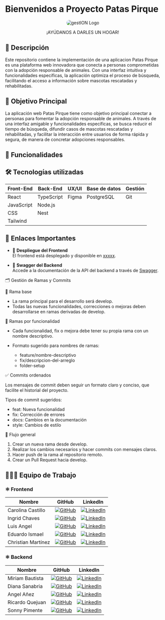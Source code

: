 # Bienvenidos a Proyecto Patas Pirque
  <p align="center">
    <img src="https://i.imgur.com/mtQDDC9.png" alt="gestION Logo"  style="border-radius: 10px;">
    <p align="center">¡AYÚDANOS A DARLES UN HOGAR!</p>
  </p>

## 📄 Descripción

Este repositorio contiene la implementación de una aplicacion Patas Pirque es una plataforma web innovadora que conecta a personas comprometidas con la adopción responsable de animales. Con una interfaz intuitiva y funcionalidades específicas, la aplicación optimiza el proceso de búsqueda, facilitando el acceso a información sobre mascotas rescatadas y rehabilitadas.


## 🎯 Objetivo Principal

La aplicación web Patas Pirque tiene como objetivo principal conectar a personas
para fomentar la adopción responsable de animales. A través de una interfaz
amigable y funcionalidades específicas, se busca reducir el tiempo de búsqueda,
difundir casos de mascotas rescatadas y rehabilitadas, y facilitar la interacción
entre usuarios de forma rápida y segura, de manera de concretar adopciones
responsables.

## 🌟 Funcionalidades



## 🛠️ Tecnologías utilizadas

| **Front-End**       | **Back-End**       | **UX/UI**       | **Base de datos** | **Gestión** |
|---------------------|--------------------|-----------------|-------------------|-------------|
| React               | TypeScript         | Figma           | PostgreSQL        | Git         |
| JavaScript          | Node.js            |                 |                   |             |
| CSS                 | Nest               |                 |                   |             |
| Tailwind            |                    |                 |                   |             |

## 🔗 Enlaces Importantes

- 🚀 **Despliegue del Frontend**  
  El frontend está desplegado y disponible en [xxxxx]().

- 📄 **Swagger del Backend**  
  Accede a la documentación de la API del backend a través de [Swagger]().

🗂️ Gestión de Ramas y Commits

🔀 Rama base

  - La rama principal para el desarrollo será develop.
  - Todas las nuevas funcionalidades, correcciones o mejoras deben desarrollarse en ramas derivadas de develop.

🌿 Ramas por funcionalidad

  - Cada funcionalidad, fix o mejora debe tener su propia rama con un nombre descriptivo.
  - Formato sugerido para nombres de ramas:

    - feature/nombre-descriptivo
    - fix/descripcion-del-arreglo
    - folder-setup

✅ Commits ordenados

  Los mensajes de commit deben seguir un formato claro y conciso, que facilite el historial del proyecto.

  Tipos de commit sugeridos:

  - feat: Nueva funcionalidad
  - fix: Corrección de errores
  - docs: Cambios en la documentación
  - style: Cambios de estilo

🔄 Flujo general

  1. Crear un nueva rama desde develop.
  2. Realizar los cambios necesarios y hacer commits con mensajes claros.
  3. Hacer push de la rama al repositorio remoto.
  4. Crear un Pull Request hacia develop.

## 🧑‍🤝‍🧑 Equipo de Trabajo

### ⚛️ Frontend

| Nombre            | GitHub                                                                                  | LinkedIn                                                                                      |
|-------------------|-----------------------------------------------------------------------------------------|----------------------------------------------------------------------------------------------|
| Carolina Castillo | [![GitHub](https://img.shields.io/badge/GitHub-181717?logo=github&logoColor=white)](https://github.com/Carolina2024)   | [![LinkedIn](https://img.shields.io/badge/LinkedIn-0A66C2?logo=linkedin&logoColor=white)]()   |
| Ingrid Chaves     | [![GitHub](https://img.shields.io/badge/GitHub-181717?logo=github&logoColor=white)](https://github.com/paochaves )   | [![LinkedIn](https://img.shields.io/badge/LinkedIn-0A66C2?logo=linkedin&logoColor=white)]()   |
| Luis Angel        | [![GitHub](https://img.shields.io/badge/GitHub-181717?logo=github&logoColor=white)](https://github.com/LuiangDev)   | [![LinkedIn](https://img.shields.io/badge/LinkedIn-0A66C2?logo=linkedin&logoColor=white)]()   |
| Eduardo Ismael    | [![GitHub](https://img.shields.io/badge/GitHub-181717?logo=github&logoColor=white)](https://github.com/Ismael-dev-v2)   | [![LinkedIn](https://img.shields.io/badge/LinkedIn-0A66C2?logo=linkedin&logoColor=white)]()   |
| Christian Martínez| [![GitHub](https://img.shields.io/badge/GitHub-181717?logo=github&logoColor=white)](https://github.com/Xhan88 )   | [![LinkedIn](https://img.shields.io/badge/LinkedIn-0A66C2?logo=linkedin&logoColor=white)]()   |

### ⚛️ Backend

| Nombre            | GitHub                                                                                  | LinkedIn                                                                                      |
|-------------------|-----------------------------------------------------------------------------------------|----------------------------------------------------------------------------------------------|
| Miriam Bautista   | [![GitHub](https://img.shields.io/badge/GitHub-181717?logo=github&logoColor=white)](https://github.com/anibau )   | [![LinkedIn](https://img.shields.io/badge/LinkedIn-0A66C2?logo=linkedin&logoColor=white)]()   |
| Diana Sanabria    | [![GitHub](https://img.shields.io/badge/GitHub-181717?logo=github&logoColor=white)](https://github.com/diana180102)   | [![LinkedIn](https://img.shields.io/badge/LinkedIn-0A66C2?logo=linkedin&logoColor=white)]()   |
| Angel Añez        | [![GitHub](https://img.shields.io/badge/GitHub-181717?logo=github&logoColor=white)](https://github.com/AngelAnez)   | [![LinkedIn](https://img.shields.io/badge/LinkedIn-0A66C2?logo=linkedin&logoColor=white)]()   |
| Ricardo Quejuan   | [![GitHub](https://img.shields.io/badge/GitHub-181717?logo=github&logoColor=white)](https://github.com/quejuan52)   | [![LinkedIn](https://img.shields.io/badge/LinkedIn-0A66C2?logo=linkedin&logoColor=white)]()   |
| Sonny Pimente     | [![GitHub](https://img.shields.io/badge/GitHub-181717?logo=github&logoColor=white)](https://github.com/spimentel1201)   | [![LinkedIn](https://img.shields.io/badge/LinkedIn-0A66C2?logo=linkedin&logoColor=white)]()   |


